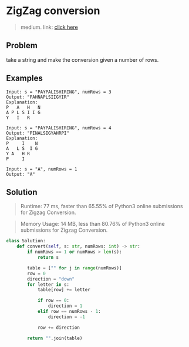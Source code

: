 # ZigZag conversion
> medium. link: [click here](https://leetcode.com/problems/zigzag-conversion/)

## Problem
take a string and make the conversion given a number of rows.

## Examples
```
Input: s = "PAYPALISHIRING", numRows = 3
Output: "PAHNAPLSIIGYIR"
Explanation:
P   A   H   N
A P L S I I G
Y   I   R
```

```
Input: s = "PAYPALISHIRING", numRows = 4
Output: "PINALSIGYAHRPI"
Explanation:
P     I    N
A   L S  I G
Y A   H R
P     I
```

```
Input: s = "A", numRows = 1
Output: "A"
```

## Solution
> Runtime: 77 ms, faster than 65.55% of Python3 online submissions for Zigzag Conversion.

> Memory Usage: 14 MB, less than 80.76% of Python3 online submissions for Zigzag Conversion.

``` python
class Solution:
    def convert(self, s: str, numRows: int) -> str:
        if numRows == 1 or numRows > len(s):
            return s

        table = ["" for j in range(numRows)]
        row = 0
        direction = "down"
        for letter in s:
            table[row] += letter

            if row == 0:
                direction = 1
            elif row == numRows - 1:
                direction = -1

            row += direction

        return "".join(table)
```